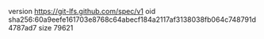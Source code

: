 version https://git-lfs.github.com/spec/v1
oid sha256:60a9eefe161703e8768c64abecf184a2117af3138038fb064c748791d4787ad7
size 79621

